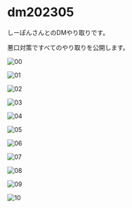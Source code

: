 # dm202305

しーぽんさんとのDMやり取りです。

悪口対策ですべてのやり取りを公開します。

![00](dm00.png)

![01](dm01.png)

![02](dm02.png)

![03](dm03.png)

![04](dm04.png)

![05](dm5.PNG)

![06](dm06.png)

![07](dm07.png)

![08](dm08.png)

![09](dm09.png)

![10](dm10.png)
